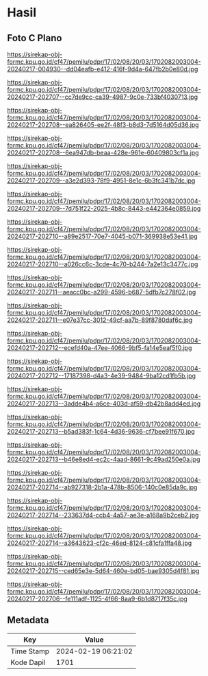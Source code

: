 # Hasil

## Foto C Plano

https://sirekap-obj-formc.kpu.go.id/cf47/pemilu/pdpr/17/02/08/20/03/1702082003004-20240217-004930--dd04eafb-e412-416f-9d4a-647fb2b0e80d.jpg

https://sirekap-obj-formc.kpu.go.id/cf47/pemilu/pdpr/17/02/08/20/03/1702082003004-20240217-202707--cc7de9cc-ca39-4987-9c0e-733bf4030713.jpg

https://sirekap-obj-formc.kpu.go.id/cf47/pemilu/pdpr/17/02/08/20/03/1702082003004-20240217-202708--ea826405-ee2f-48f3-b8d3-7d5164d05d36.jpg

https://sirekap-obj-formc.kpu.go.id/cf47/pemilu/pdpr/17/02/08/20/03/1702082003004-20240217-202708--6ea947db-beaa-428e-961e-60409803cf1a.jpg

https://sirekap-obj-formc.kpu.go.id/cf47/pemilu/pdpr/17/02/08/20/03/1702082003004-20240217-202709--a3e2d393-78f9-4951-8e1c-6b3fc341b7dc.jpg

https://sirekap-obj-formc.kpu.go.id/cf47/pemilu/pdpr/17/02/08/20/03/1702082003004-20240217-202709--7d751f22-2025-4b8c-8443-e442364e0859.jpg

https://sirekap-obj-formc.kpu.go.id/cf47/pemilu/pdpr/17/02/08/20/03/1702082003004-20240217-202710--a89e2517-70e7-4045-b071-369938e53e41.jpg

https://sirekap-obj-formc.kpu.go.id/cf47/pemilu/pdpr/17/02/08/20/03/1702082003004-20240217-202710--a026cc6c-3cde-4c70-b244-7a2e13c3477c.jpg

https://sirekap-obj-formc.kpu.go.id/cf47/pemilu/pdpr/17/02/08/20/03/1702082003004-20240217-202711--aeacc0bc-a299-4596-b687-5dfb7c278f02.jpg

https://sirekap-obj-formc.kpu.go.id/cf47/pemilu/pdpr/17/02/08/20/03/1702082003004-20240217-202711--e07e37cc-3012-49cf-aa7b-89f8780daf6c.jpg

https://sirekap-obj-formc.kpu.go.id/cf47/pemilu/pdpr/17/02/08/20/03/1702082003004-20240217-202712--ecefd40a-47ee-4066-9bf5-fa14e5eaf5f0.jpg

https://sirekap-obj-formc.kpu.go.id/cf47/pemilu/pdpr/17/02/08/20/03/1702082003004-20240217-202712--17187398-d4a3-4e39-9484-9ba12cd1fb5b.jpg

https://sirekap-obj-formc.kpu.go.id/cf47/pemilu/pdpr/17/02/08/20/03/1702082003004-20240217-202713--3adde4b4-a6ce-403d-af59-db42b8add4ed.jpg

https://sirekap-obj-formc.kpu.go.id/cf47/pemilu/pdpr/17/02/08/20/03/1702082003004-20240217-202713--b5ad383f-1c64-4d36-9636-cf7bee91f670.jpg

https://sirekap-obj-formc.kpu.go.id/cf47/pemilu/pdpr/17/02/08/20/03/1702082003004-20240217-202713--b46e8ed4-ec2c-4aad-8661-9c49ad250e0a.jpg

https://sirekap-obj-formc.kpu.go.id/cf47/pemilu/pdpr/17/02/08/20/03/1702082003004-20240217-202714--ab927318-2b1a-478b-8506-140c0e85da9c.jpg

https://sirekap-obj-formc.kpu.go.id/cf47/pemilu/pdpr/17/02/08/20/03/1702082003004-20240217-202714--233637d4-ccb4-4a57-ae3e-a168a9b2ceb2.jpg

https://sirekap-obj-formc.kpu.go.id/cf47/pemilu/pdpr/17/02/08/20/03/1702082003004-20240217-202714--a3643623-cf2c-46ed-8124-c81cfa1ffa48.jpg

https://sirekap-obj-formc.kpu.go.id/cf47/pemilu/pdpr/17/02/08/20/03/1702082003004-20240217-202715--ced65e3e-5d64-460e-bd05-bae9305d4f81.jpg

https://sirekap-obj-formc.kpu.go.id/cf47/pemilu/pdpr/17/02/08/20/03/1702082003004-20240217-202706--fe111adf-1125-4f66-8aa9-6b1d8717f35c.jpg


## Metadata

| Key        | Value               |
| ---------- | ------------------- |
| Time Stamp | 2024-02-19 06:21:02 |
| Kode Dapil | 1701                |



